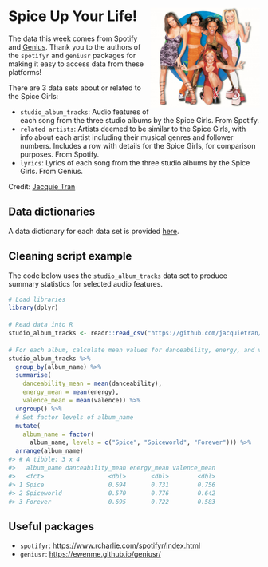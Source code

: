 
<!-- README.md is generated from README.Rmd. Edit this file then knit to .md -->

# Spice Up Your Life! <img src="https://raw.githubusercontent.com/jacquietran/spice_girls_data/main/mcdspwo_ec013-2000_cropped.jpg" align="right" height="200" />

The data this week comes from [Spotify](https://www.spotify.com) and
[Genius](https://www.genius.com). Thank you to the authors of the
`spotifyr` and `geniusr` packages for making it easy to access data from
these platforms!

There are 3 data sets about or related to the Spice Girls:

-   `studio_album_tracks`: Audio features of each song from the three
    studio albums by the Spice Girls. From Spotify.
-   `related artists`: Artists deemed to be similar to the Spice Girls,
    with info about each artist including their musical genres and
    follower numbers. Includes a row with details for the Spice Girls,
    for comparison purposes. From Spotify.
-   `lyrics`: Lyrics of each song from the three studio albums by the
    Spice Girls. From Genius.

Credit: [Jacquie Tran](https://www.twitter.com/jacquietran)

## Data dictionaries

A data dictionary for each data set is provided
[here](https://github.com/jacquietran/spice_girls_data/blob/main/data_dictionaries.md).

## Cleaning script example

The code below uses the `studio_album_tracks` data set to produce
summary statistics for selected audio features.

``` r
# Load libraries
library(dplyr)

# Read data into R
studio_album_tracks <- readr::read_csv("https://github.com/jacquietran/spice_girls_data/raw/main/data/studio_album_tracks.csv")

# For each album, calculate mean values for danceability, energy, and valence
studio_album_tracks %>%
  group_by(album_name) %>%
  summarise(
    danceability_mean = mean(danceability),
    energy_mean = mean(energy),
    valence_mean = mean(valence)) %>%
  ungroup() %>%
  # Set factor levels of album_name
  mutate(
    album_name = factor(
      album_name, levels = c("Spice", "Spiceworld", "Forever"))) %>%
  arrange(album_name)
#> # A tibble: 3 x 4
#>   album_name danceability_mean energy_mean valence_mean
#>   <fct>                  <dbl>       <dbl>        <dbl>
#> 1 Spice                  0.694       0.731        0.756
#> 2 Spiceworld             0.570       0.776        0.642
#> 3 Forever                0.695       0.722        0.583
```

## Useful packages

-   `spotifyr`: <https://www.rcharlie.com/spotifyr/index.html>
-   `geniusr`: <https://ewenme.github.io/geniusr/>
